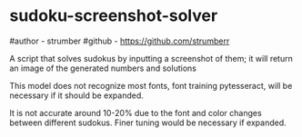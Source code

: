# sudoku-screenshot-solver
#author - strumber
#github - https://github.com/strumberr

A script that solves sudokus by inputting a screenshot of them; it will return an image of the generated numbers and solutions

This model does not recognize most fonts, font training pytesseract, will be necessary if it should be expanded.

It is not accurate around 10-20% due to the font and color changes between different sudokus. Finer tuning would be necessary if expanded.
